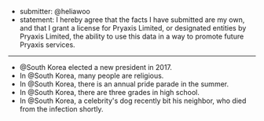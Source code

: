 * submitter: @heliawoo
* statement: I hereby agree that the facts I have submitted are my own, and that I grant a license for Pryaxis Limited, or designated entities by Pryaxis Limited, the ability to use this data in a way to promote future Pryaxis services.
----
* @South Korea elected a new president in 2017.
* In @South Korea, many people are religious. 
* In @South Korea, there is an annual pride parade in the summer.
* In @South Korea, there are three grades in high school. 
* In @South Korea, a celebrity's dog recently bit his neighbor, who died from the infection shortly.
